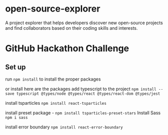 # open-source-explorer

A project explorer that helps developers discover new open-source projects and find collaborators based on their coding skills and interests.

# GitHub Hackathon Challenge


## Set up

run `npm install`
to install the proper packages

or install here are the packages 
add typescript to the project 
`npm install --save typescript @types/node @types/react @types/react-dom @types/jest`

install tsparticles
`npm install react-tsparticles`


install preset package - `npm install tsparticles-preset-stars`
Install Sass
`npm i sass` 


install error boundary 
`npm install react-error-boundary`
